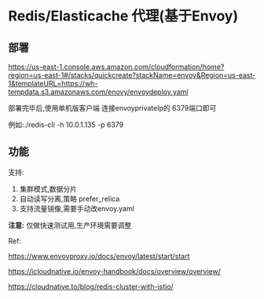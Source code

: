 # Redis/Elasticache 代理(基于Envoy)

## 部署
https://us-east-1.console.aws.amazon.com/cloudformation/home?region=us-east-1#/stacks/quickcreate?stackName=envoy&Region=us-east-1&templateURL=https://wh-tempdata.s3.amazonaws.com/enovy/envoydeploy.yaml

部署完毕后,使用单机版客户端 连接envoyprivateIp的 6379端口即可

例如:./redis-cli -h 10.0.1.135 -p 6379

## 功能

支持:
1. 集群模式,数据分片
2. 自动读写分离,策略 prefer_relica
3. 支持流量镜像,需要手动改envoy.yaml

**注意:**
仅做快速测试用,生产环境需要调整

Ref:

https://www.envoyproxy.io/docs/envoy/latest/start/start

https://icloudnative.io/envoy-handbook/docs/overview/overview/

https://cloudnative.to/blog/redis-cluster-with-istio/